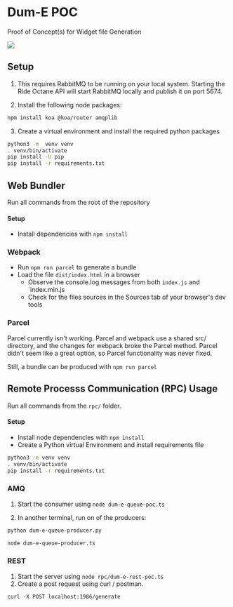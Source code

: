 # Dum-E POC

Proof of Concept(s) for Widget file Generation

![](https://64.media.tumblr.com/47fba3be04dfbce78cff2f80107c2bb0/tumblr_n15xraItP41qglwp9o3_r1_250.gifv)

## Setup

1. This requires RabbitMQ to be running on your local system.
   Starting the Ride Octane API will start RabbitMQ locally and publish it on port 5674.

2. Install the following node packages:

```bash
npm install koa @koa/router amqplib
```

3. Create a virtual environment and install the required python packages

```bash
python3 -m  venv venv
. venv/bin/activate
pip install -U pip
pip install -r requirements.txt
```

## Web Bundler

Run all commands from the root of the repository

#### Setup

- Install dependencies with `npm install`

### Webpack

- Run `npm run parcel` to generate a bundle
- Load the file `dist/index.html` in a browser
  - Observe the console.log messages from both `index.js` and `index.min.js
  - Check for the files sources in the Sources tab of your browser's dev tools 

### Parcel

Parcel currently isn't working. Parcel and webpack use a shared src/ directory,
and the changes for webpack broke the Parcel method. Parcel didn't seem like a great option,
so Parcel functionality was never fixed.

Still, a bundle can be produced with `npm run parcel`

## Remote Processs Communication (RPC) Usage

Run all commands from the `rpc/` folder.

#### Setup

- Install node dependencies with `npm install`
- Create a Python virtual Environment and install requirements file
```bash
python3 -m venv venv
. venv/bin/activate
pip install -r requirements.txt 
```

### AMQ

1. Start the consumer using `node dum-e-queue-poc.ts`

2. In another terminal, run on of the producers:

```bash
python dum-e-queue-producer.py
```

```bash
node dum-e-queue-producer.ts
```

### REST

1. Start the server using `node rpc/dum-e-rest-poc.ts`
2. Create a post request using curl / postman.

```
curl -X POST localhost:1986/generate
```